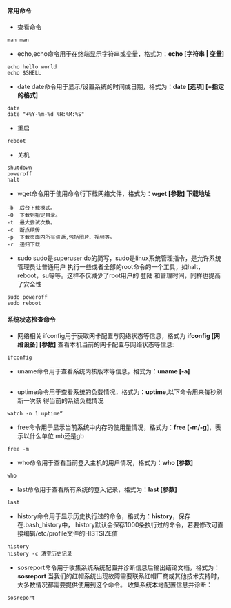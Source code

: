 #### 常用命令
* 查看命令
```
man man
```

* echo,echo命令用于在终端显示字符串或变量，格式为：**echo [字符串 | 变量]**
```
echo hello world
echo $SHELL
```

* date date命令用于显示/设置系统的时间或日期，格式为：**date [选项] [+指定的格式]**
```
date
date "+%Y-%m-%d %H:%M:%S"
```
* 重启
```
reboot
```

* 关机
```
shutdown
poweroff
halt
```

* wget命令用于使用命令行下载网络文件，格式为：**wget [参数] 下载地址**
```
-b	后台下载模式。
-O	下载到指定目录。
-t	最大尝试次数。
-c	断点续传
-p	下载页面内所有资源,包括图片、视频等。
-r	递归下载
```

* sudo sudo是superuser do的简写，sudo是linux系统管理指令，是允许系统管理员让普通用户
执行一些或者全部的root命令的一个工具，如halt，reboot，su等等。这样不仅减少了root用户的
登陆 和管理时间，同样也提高了安全性
```
sudo poweroff
sudo reboot
```

#### 系统状态检查命令
* 网络相关 ifconfig用于获取网卡配置与网络状态等信息，格式为 **ifconfig [网络设备] [参数]**
查看本机当前的网卡配置与网络状态等信息:
```
ifconfig
```

* uname命令用于查看系统内核版本等信息，格式为：**uname [-a]**
```uname -a
```

* uptime命令用于查看系统的负载情况，格式为：**uptime**,以下命令用来每秒刷新一次获
得当前的系统负载情况
```
watch -n 1 uptime“
```

* free命令用于显示当前系统中内存的使用量情况，格式为：**free [-m/-g]**，表示以什么单位
mb还是gb
```
free -m
```

* who命令用于查看当前登入主机的用户情况，格式为：**who [参数]**
```
who
```

* last命令用于查看所有系统的登入记录，格式为：**last [参数]**
```
last
```

* history命令用于显示历史执行过的命令，格式为：**history**，保存在.bash_history中，
history默认会保存1000条执行过的命令，若要修改可直接编辑/etc/profile文件的HISTSIZE值
```
history
history -c 清空历史记录
```

* sosreport命令用于收集系统系统配置并诊断信息后输出结论文档，格式为：**sosreport**
当我们的红帽系统出现故障需要联系红帽厂商或其他技术支持时，大多数情况都需要提供使用到这个命令。
收集系统本地配置信息并诊断：
```
sosreport
```
